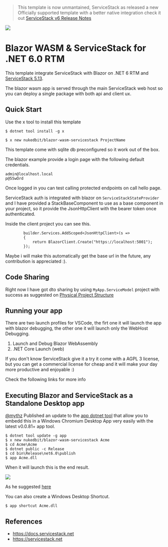 > This template is now unmantained, ServiceStack as released a new Officially supported template with a better native integration check it out
[ServiceStack v6 Release Notes](https://docs.servicestack.net/releases/v6#blazor-webassembly)




[![](blazor-wasm-servicestack.png)](https://github.com/nukedbit/blazor-wasm-servicestack)

# Blazor WASM & ServiceStack for .NET 6.0 RTM

This template integrate ServiceStack with Blazor on .NET 6 RTM and [ServiceStack 5.13](https://docs.servicestack.net/releases/v5.13).


The blazor wasm app is served through the main ServiceStack web host so you can deploy a single package with both api and client ux.

## Quick Start 

Use the x tool to install this template

    $ dotnet tool install -g x

    $ x new nukedbit/blazor-wasm-servicestack ProjectName

This template come with sqlite db preconfigured so it work out of the box.


The blazor example provide a login page with the following default credentials.

    admin@localhost.local
    p@55wOrd
   
Once logged in you can test calling protected endpoints on call hello page.

ServiceStack auth is integrated with blazor on ``ServiceStackStateProvider`` and I have provided a StackBaseComponent to use as a base component in your project, so it provide the JsonHttpClient with the bearer token once authenticated.

Inside the client project you can see this.

            builder.Services.AddScoped<JsonHttpClient>(s =>
            {
                return BlazorClient.Create("https://localhost:5001");
            });

Maybe i will make this automatically get the base url in the future, any contribution is appreciated :).

## Code Sharing

Right now I have got dto sharing by using ``MyApp.ServiceModel`` project with success as suggested on [Physical Project Structure](https://docs.servicestack.net/physical-project-structure)

## Running your app

There are two launch profiles for VSCode, the firt one it will launch the app with blazor debugging, the other one it will launch only the WebHost Debugging.

1) Launch and Debug Blazor WebAssembly
2) .NET Core Launch (web)


If you don't know ServiceStack give it a try it come with a AGPL 3 license, but you can get a commercial license for cheap and it will make your day more productive and enjoyable :) 

Check the following links for more info


## Executing Blazor and ServiceStack as a Standalone Desktop app

[@mythz](https://github.com/mythz) Published an update to the [app dotnet tool](https://docs.servicestack.net/netcore-windows-desktop) that allow you to embedd this in a Windows Chromium Desktop App very easily with the latest v0.0.81+ app tool.

    $ dotnet tool update -g app
    $ x new nukedbit/blazor-wasm-servicestack Acme
    $ cd Acme\Acme
    $ dotnet public -c Release
    $ cd bin\Release\net6.0\publish
    $ app Acme.dll

When it will launch this is the end result.

[![](blazor-servicestack-desktop-app.png)](https://github.com/nukedbit/blazor-wasm-servicestack)

As he suggested [here](https://forums.servicestack.net/t/blazor-web-assembly-template/8950/4)

You can also create a Windows Desktop Shortcut.

    $ app shortcut Acme.dll


## References

* https://docs.servicestack.net 
* https://servicestack.net 



